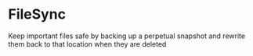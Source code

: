 # FileSync
Keep important files safe by backing up a perpetual snapshot and rewrite them back to that location when they are deleted
